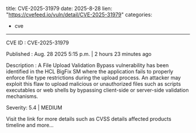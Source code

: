  
title: CVE-2025-31979
date: 2025-8-28
lien: "https://cvefeed.io/vuln/detail/CVE-2025-31979"
categories:
  - cve
---

CVE ID : CVE-2025-31979

Published :  Aug. 28
2025
5:15 p.m. | 2 hours
23 minutes ago

Description : A File Upload Validation Bypass vulnerability has been identified in the HCL BigFix SM
where the application fails to properly enforce file type restrictions during the upload process. An attacker may exploit this flaw to upload malicious or unauthorized files
such as scripts
executables
or web shells
by bypassing client-side or server-side validation mechanisms.

Severity: 5.4 | MEDIUM

Visit the link for more details
such as CVSS details
affected products
timeline
and more...
